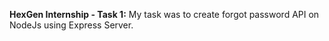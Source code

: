 **HexGen Internship - Task 1:**
 My task was to create forgot password API on NodeJs using Express Server.
